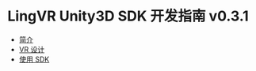 # LingVR Unity3D SDK 开发指南 v0.3.1

* [简介](introduction.md)
* [VR 设计](design.md)
* [使用 SDK](development.md)